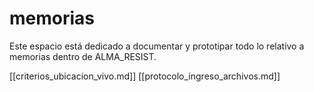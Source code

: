 
# memorias

Este espacio está dedicado a documentar y prototipar todo lo relativo a memorias dentro de ALMA_RESIST.

[[criterios_ubicacion_vivo.md]]
[[protocolo_ingreso_archivos.md]]
